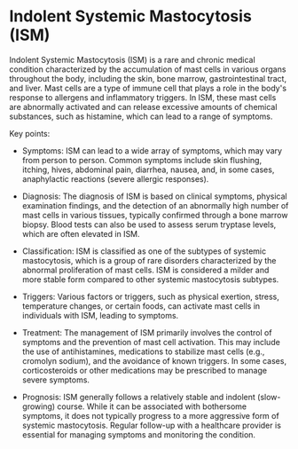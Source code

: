 # Indolent Systemic Mastocytosis (ISM)

Indolent Systemic Mastocytosis (ISM) is a rare and chronic medical condition characterized by the accumulation of mast cells in various organs throughout the body, including the skin, bone marrow, gastrointestinal tract, and liver. Mast cells are a type of immune cell that plays a role in the body's response to allergens and inflammatory triggers. In ISM, these mast cells are abnormally activated and can release excessive amounts of chemical substances, such as histamine, which can lead to a range of symptoms.

Key points:

* Symptoms: ISM can lead to a wide array of symptoms, which may vary from person to person. Common symptoms include skin flushing, itching, hives, abdominal pain, diarrhea, nausea, and, in some cases, anaphylactic reactions (severe allergic responses).

* Diagnosis: The diagnosis of ISM is based on clinical symptoms, physical examination findings, and the detection of an abnormally high number of mast cells in various tissues, typically confirmed through a bone marrow biopsy. Blood tests can also be used to assess serum tryptase levels, which are often elevated in ISM.

* Classification: ISM is classified as one of the subtypes of systemic mastocytosis, which is a group of rare disorders characterized by the abnormal proliferation of mast cells. ISM is considered a milder and more stable form compared to other systemic mastocytosis subtypes.

* Triggers: Various factors or triggers, such as physical exertion, stress, temperature changes, or certain foods, can activate mast cells in individuals with ISM, leading to symptoms.

* Treatment: The management of ISM primarily involves the control of symptoms and the prevention of mast cell activation. This may include the use of antihistamines, medications to stabilize mast cells (e.g., cromolyn sodium), and the avoidance of known triggers. In some cases, corticosteroids or other medications may be prescribed to manage severe symptoms.

* Prognosis: ISM generally follows a relatively stable and indolent (slow-growing) course. While it can be associated with bothersome symptoms, it does not typically progress to a more aggressive form of systemic mastocytosis. Regular follow-up with a healthcare provider is essential for managing symptoms and monitoring the condition.
